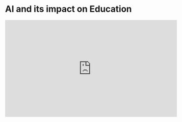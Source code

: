 
# AI and its impact on Education

<iframe width="560" height="315" src="https://www.youtube.com/embed/JMLsHI8aV0g" title="YouTube video player" frameborder="0" allow="accelerometer; autoplay; clipboard-write; encrypted-media; gyroscope; picture-in-picture" allowfullscreen></iframe>
